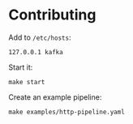# Contributing

Add to `/etc/hosts`:

```
127.0.0.1 kafka
```

Start it:

```
make start
```

Create an example pipeline:

```
make examples/http-pipeline.yaml
```

